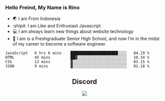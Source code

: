 ### Hello Freind, My Name is Rino

- 🌏 I am From Indonesia
- :shipit:  I am Like and Enthusiast Javascript
- :computer: I am always learn new things about website technology 
- :runner: I am is a Freshgraduate Senior High School, and now I'm in the midst of my career to become a software engineer.

<!--START_SECTION:waka-->
```text
JavaScript   6 hrs 6 mins    █████████████████████░░░░   84.19 % 
HTML         45 mins         ██▓░░░░░░░░░░░░░░░░░░░░░░   10.34 % 
CSS          13 mins         ▓░░░░░░░░░░░░░░░░░░░░░░░░   03.15 % 
JSON         9 mins          ▓░░░░░░░░░░░░░░░░░░░░░░░░   02.18 % 
```
<!--END_SECTION:waka-->


<div align="center"><h2 align="center">Discord</h2><img src="https://discord.c99.nl/widget/theme-3/446571129100828672.png" /></div>

